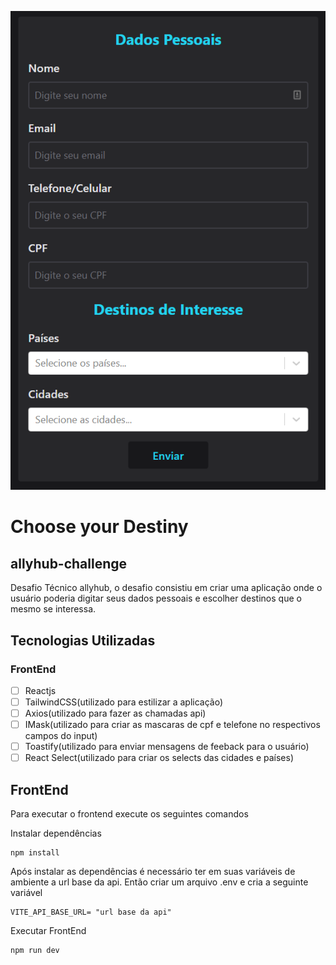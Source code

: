 ![imagem da tela principal](https://github.com/wendelsilva/allyhub-challenge/blob/main/choose-your-destiny/choose-your-destine.png?raw=true)
# Choose your Destiny
## allyhub-challenge

Desafio Técnico allyhub, o desafio consistiu em criar uma aplicação onde o usuário poderia digitar seus dados pessoais e escolher destinos que o mesmo se interessa.

## Tecnologias Utilizadas
### FrontEnd
- [ ] Reactjs
- [ ] TailwindCSS(utilizado para estilizar a aplicação)
- [ ] Axios(utilizado para fazer as chamadas api)
- [ ] IMask(utilizado para criar as mascaras de cpf e telefone no respectivos campos do input)
- [ ] Toastify(utilizado para enviar mensagens de feeback para o usuário)
- [ ] React Select(utilizado para criar os selects das cidades e países)

## FrontEnd
Para executar o frontend execute os seguintes comandos

Instalar dependências
```
npm install
```
Após instalar as dependências é necessário ter em suas variáveis de ambiente a url base da api. Então criar um arquivo .env e cria a seguinte variável
```
VITE_API_BASE_URL= "url base da api"
```
Executar FrontEnd
```
npm run dev
```

